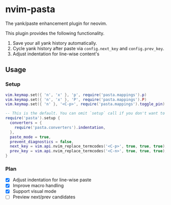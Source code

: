 # nvim-pasta

The yank/paste enhancement plugin for neovim.

This plugin provides the following functionality.

1. Save your all yank history automatically.
2. Cycle yank history after paste via `config.next_key` and `config.prev_key`.
3. Adjust indentation for line-wise content's

## Usage

### Setup

```lua
vim.keymap.set({ 'n', 'x' }, 'p', require('pasta.mappings').p)
vim.keymap.set({ 'n', 'x' }, 'P', require('pasta.mappings').P)
vim.keymap.set({ 'n' }, '<C-p>', require('pasta.mappings').toggle_pin)

-- This is the default. You can omit `setup` call if you don't want to change this. 
require('pasta').setup {
  converters = {
    require('pasta.converters').indentation,
  },
  paste_mode = true,
  prevent_diagnostics = false,
  next_key = vim.api.nvim_replace_termcodes('<C-p>', true, true, true),
  prev_key = vim.api.nvim_replace_termcodes('<C-n>', true, true, true),
}
```

### Plan

- [x] Adjust indentation for line-wise paste
- [x] Improve macro handling
- [x] Support visual mode
- [ ] Preview next/prev candidates
